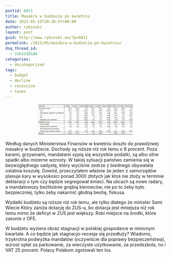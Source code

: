 ```yaml
---
postid: 6011
title: Masakra w budżecie po kwietniu
date: 2013-05-15T20:38:57+00:00
author: rybinski
layout: post
guid: http://www.rybinski.eu/?p=6011
permalink: /2013/05/masakra-w-budzecie-po-kwietniu/
dsq_thread_id:
  - 3163310184
categories:
  - Uncategorized
tags:
  - budget
  - decline
  - recession
  - taxes
---
```

<p style="text-align: center;">
  <a href="/uploads/2013/05/Budget_April_2013.jpg"><img class="size-medium wp-image-6012 aligncenter" title="Budget_April_2013" src="/uploads/2013/05/Budget_April_2013-300x99.jpg" alt="" width="300" height="99" /></a>
</p>

Według danych Ministerstwa Finansów w kwietniu doszło do prawdziwej masakry w budżecie. Dochody są niższe niż rok temu o 8 procent. Poza karami, grzywnami, mandatami sypią się wszystkie podatki, są albo silne spadki albo mizerne wzrosty. W takiej sytuacji państwo zamienia się w bezwzględnego sadystę, który wyciśnie zedrze z biednego obywatela ostatnia koszulę. Dowód, przeczytałem właśnie że jeden z samorządów planuje kary w wysokości ponad 3000 złotych jak ktoś nie złoży w terminie deklaracji o tym czy będzie segregował śmieci. Na ulicach są nowe radary, a mandatowozy bezlitośnie gnębią kierowców, nie po to żeby było bezpieczniej, tylko żeby nakarmić głodną bestię, fiskusa.

Wydatki budżetu są niższe niż rok temu, ale tylko dlatego że minister Sami Wiecie Który zaniża dotację do ZUS-u, bo dotacja jest mniejsza niż rok temu mimo że deficyt w ZUS jest większy. Robi miejsce na środki, które zasunie z OFE.

W budżetu wyziera obraz stagnacji w polskiej gospodarce w minionym kwartale. A co będzie jak stagnacjo-recesja się przedłuży? Wiadomo, trzykrotna podwyżka mandatów (oczywiście dla poprawy bezpieczeństwa), wzrost opłat za parkowanie, za wieczyste użytkowanie, za przedszkola, no i VAT 25 procent. Polacy Polakom zgotowali ten los.
